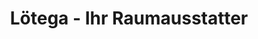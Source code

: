 ---
title: "Lötega - Ihr Raumausstatter"
url: /loehne/loetega-ihr-raumausstatter/
shop: Raumausstattung
---